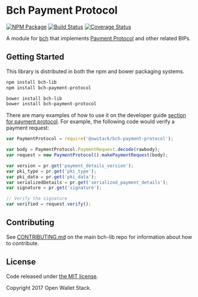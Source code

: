 Bch Payment Protocol
=======

[![NPM Package](https://img.shields.io/npm/v/bch-payment-protocol.svg?style=flat-square)](https://www.npmjs.org/package/bch-payment-protocol)
[![Build Status](https://img.shields.io/travis/owstack/bch-payment-protocol.svg?branch=master&style=flat-square)](https://travis-ci.org/owstack/bch-payment-protocol)
[![Coverage Status](https://img.shields.io/coveralls/owstack/bch-payment-protocol.svg?style=flat-square)](https://coveralls.io/r/owstack/bch-payment-protocol)

A module for [bch](https://github.com/owstack/bch) that implements [Payment Protocol](https://github.com/bitcoin/bips/blob/master/bip-0070.mediawiki) and other related BIPs.

## Getting Started

This library is distributed in both the npm and bower packaging systems.

```sh
npm install bch-lib
npm install bch-payment-protocol
```

```sh
bower install bch-lib
bower install bch-payment-protocol
```

There are many examples of how to use it on the developer guide [section for payment protocol](https://bch.io/api/paypro). For example, the following code would verify a payment request:

```javascript
var PaymentProtocol = require('@owstack/bch-payment-protocol');

var body = PaymentProtocol.PaymentRequest.decode(rawbody);
var request = new PaymentProtocol().makePaymentRequest(body);

var version = pr.get('payment_details_version');
var pki_type = pr.get('pki_type');
var pki_data = pr.get('pki_data');
var serializedDetails = pr.get('serialized_payment_details');
var signature = pr.get('signature');

// Verify the signature
var verified = request.verify();
```

## Contributing

See [CONTRIBUTING.md](https://github.com/owstack/bch-lib/blob/master/CONTRIBUTING.md) on the main bch-lib repo for information about how to contribute.

## License

Code released under [the MIT license](https://github.com/owstack/bch-lib/blob/master/LICENSE).

Copyright 2017 Open Wallet Stack.
